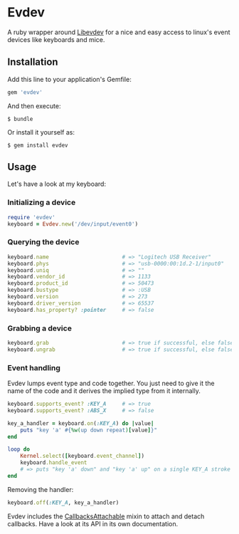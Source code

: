 # Evdev

A ruby wrapper around [Libevdev](https://github.com/christopheraue/ruby-libevdev)
for a nice and easy access to linux's event devices like keyboards and mice.

## Installation

Add this line to your application's Gemfile:

```ruby
gem 'evdev'
```

And then execute:

    $ bundle

Or install it yourself as:

    $ gem install evdev

## Usage

Let's have a look at my keyboard:

### Initializing a device

```ruby
require 'evdev'
keyboard = Evdev.new('/dev/input/event0')
```

### Querying the device

```ruby
keyboard.name                       # => "Logitech USB Receiver"
keyboard.phys                       # => "usb-0000:00:1d.2-1/input0"
keyboard.uniq                       # => ""
keyboard.vendor_id                  # => 1133
keyboard.product_id                 # => 50473
keyboard.bustype                    # => :USB
keyboard.version                    # => 273
keyboard.driver_version             # => 65537
keyboard.has_property? :pointer     # => false
```

### Grabbing a device

```ruby
keyboard.grab                       # => true if successful, else false
keyboard.ungrab                     # => true if successful, else false
```

### Event handling

Evdev lumps event type and code together. You just need to give it the name of
the code and it derives the implied type from it internally.

```ruby
keyboard.supports_event? :KEY_A     # => true
keyboard.supports_event? :ABS_X     # => false

key_a_handler = keyboard.on(:KEY_A) do |value|
    puts "key 'a' #{%w(up down repeat)[value]}"
end

loop do
    Kernel.select([keyboard.event_channel])
    keyboard.handle_event
    # => puts "key 'a' down" and "key 'a' up" on a single KEY_A stroke
end
```

Removing the handler:

```ruby
keyboard.off(:KEY_A, key_a_handler)
```

Evdev includes the [CallbacksAttachable](https://github.com/christopheraue/ruby-callbacks_attachable)
mixin to attach and detach callbacks. Have a look at its API in its own documentation.
